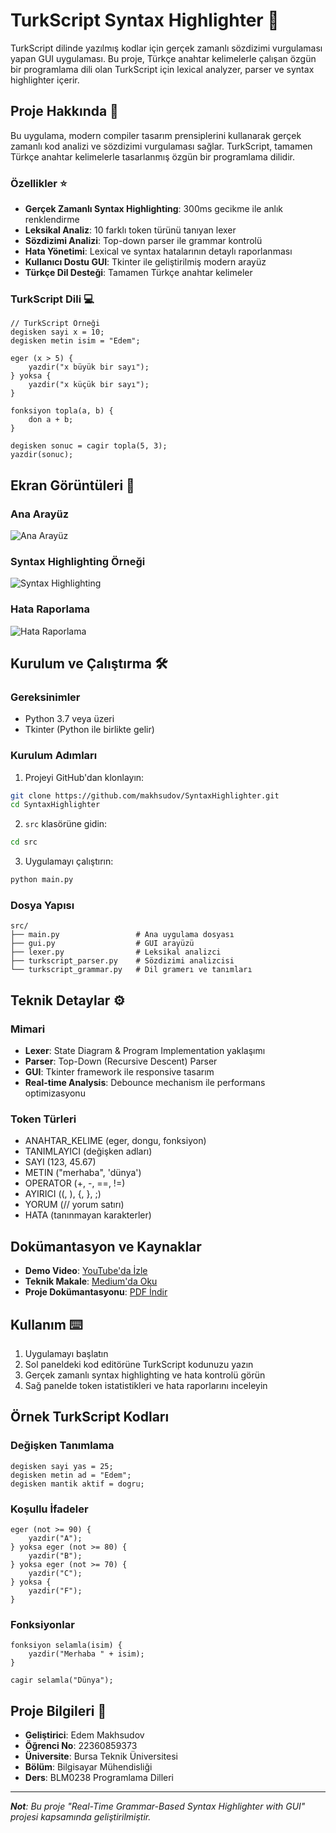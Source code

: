 # TurkScript Syntax Highlighter 🚀
TurkScript dilinde yazılmış kodlar için gerçek zamanlı sözdizimi vurgulaması yapan GUI uygulaması. Bu proje, Türkçe anahtar kelimelerle çalışan özgün bir programlama dili olan TurkScript için lexical analyzer, parser ve syntax highlighter içerir.


## Proje Hakkında 📝
Bu uygulama, modern compiler tasarım prensiplerini kullanarak gerçek zamanlı kod analizi ve sözdizimi vurgulaması sağlar. TurkScript, tamamen Türkçe anahtar kelimelerle tasarlanmış özgün bir programlama dilidir.


### Özellikler ⭐
- **Gerçek Zamanlı Syntax Highlighting**: 300ms gecikme ile anlık renklendirme
- **Leksikal Analiz**: 10 farklı token türünü tanıyan lexer
- **Sözdizimi Analizi**: Top-down parser ile grammar kontrolü
- **Hata Yönetimi**: Lexical ve syntax hatalarının detaylı raporlanması
- **Kullanıcı Dostu GUI**: Tkinter ile geliştirilmiş modern arayüz
- **Türkçe Dil Desteği**: Tamamen Türkçe anahtar kelimeler

### TurkScript Dili 💻
```turkscript
// TurkScript Örneği
degisken sayi x = 10;
degisken metin isim = "Edem";

eger (x > 5) {
    yazdir("x büyük bir sayı");
} yoksa {
    yazdir("x küçük bir sayı");
}

fonksiyon topla(a, b) {
    don a + b;
}

degisken sonuc = cagir topla(5, 3);
yazdir(sonuc);
```


## Ekran Görüntüleri 📸

### Ana Arayüz
![Ana Arayüz](docs/images/main_interface.png)

### Syntax Highlighting Örneği
![Syntax Highlighting](docs/images/syntax_highlighting.png)

### Hata Raporlama
![Hata Raporlama](docs/images/error_reporting.png)


## Kurulum ve Çalıştırma 🛠️

### Gereksinimler
- Python 3.7 veya üzeri
- Tkinter (Python ile birlikte gelir)

### Kurulum Adımları
1. Projeyi GitHub'dan klonlayın:
```bash
git clone https://github.com/makhsudov/SyntaxHighlighter.git
cd SyntaxHighlighter
```
2. `src` klasörüne gidin:
```bash
cd src
```
3. Uygulamayı çalıştırın:
```bash
python main.py
```

### Dosya Yapısı
```
src/
├── main.py                 # Ana uygulama dosyası
├── gui.py                  # GUI arayüzü
├── lexer.py                # Leksikal analizci
├── turkscript_parser.py    # Sözdizimi analizcisi
└── turkscript_grammar.py   # Dil gramerı ve tanımları
```


## Teknik Detaylar ⚙️

### Mimari
- **Lexer**: State Diagram & Program Implementation yaklaşımı
- **Parser**: Top-Down (Recursive Descent) Parser
- **GUI**: Tkinter framework ile responsive tasarım
- **Real-time Analysis**: Debounce mechanism ile performans optimizasyonu

### Token Türleri
- ANAHTAR_KELIME (eger, dongu, fonksiyon)
- TANIMLAYICI (değişken adları)
- SAYI (123, 45.67)
- METIN ("merhaba", 'dünya')
- OPERATOR (+, -, ==, !=)
- AYIRICI ((, ), {, }, ;)
- YORUM (// yorum satırı)
- HATA (tanınmayan karakterler)


## Dokümantasyon ve Kaynaklar
- **Demo Video**: [YouTube'da İzle](https://youtu.be/b8V-WN-o0so)
- **Teknik Makale**: [Medium'da Oku](https://medium.com/@makhsudov/turkscript-python-ile-lexer-parser-ve-real-time-syntax-highlighting-geli%C5%9Ftirme-5905bed229d6)
- **Proje Dokümantasyonu**: [PDF İndir](docs/documentation.pdf)


## Kullanım ⌨️
1. Uygulamayı başlatın
2. Sol paneldeki kod editörüne TurkScript kodunuzu yazın
3. Gerçek zamanlı syntax highlighting ve hata kontrolü görün
4. Sağ panelde token istatistikleri ve hata raporlarını inceleyin


## Örnek TurkScript Kodları

### Değişken Tanımlama
```turkscript
degisken sayi yas = 25;
degisken metin ad = "Edem";
degisken mantik aktif = dogru;
```

### Koşullu İfadeler
```turkscript
eger (not >= 90) {
    yazdir("A");
} yoksa eger (not >= 80) {
    yazdir("B");
} yoksa eger (not >= 70) {
    yazdir("C");
} yoksa {
    yazdir("F");
}
```

### Fonksiyonlar
```turkscript
fonksiyon selamla(isim) {
    yazdir("Merhaba " + isim);
}

cagir selamla("Dünya");
```


## Proje Bilgileri 👤
- **Geliştirici**: Edem Makhsudov
- **Öğrenci No**: 22360859373
- **Üniversite**: Bursa Teknik Üniversitesi
- **Bölüm**: Bilgisayar Mühendisliği
- **Ders**: BLM0238 Programlama Dilleri


---

_**Not**: Bu proje "Real-Time Grammar-Based Syntax Highlighter with GUI" projesi kapsamında geliştirilmiştir._
